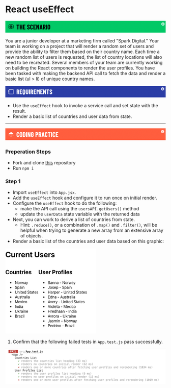 # React useEffect
![scenario](./assets/banner-scenario.png)

You are a junior developer at a marketing firm called "Spark Digital." Your team is working on a project that will render a random set of users and provide the ability to filter them based on their country name. Each time a new random list of users is requested, the list of country locations will also need to be recreated. Several members of your team are currently working on building the React components to render the user profiles. You have been tasked with making the backend API call to fetch the data and render a basic list (ul > li) of unique country names.


![requirements](./assets/banner-requirements.png)

- Use the `useEffect` hook to invoke a service call and set state with the result.
- Render a basic list of countries and user data from state.

---

![coding practice](./assets/banner-coding.png)

### Preperation Steps
- Fork and clone [this](https://git.generalassemb.ly/SEI-Standard-Curriculum/M3L13-useEffect-useRef-wbp) repository
- Run `npm i`

### Step 1
- Import `useEffect` into `App.jsx`.
- Add the `useEffect` hook and configure it to run once on initial render. 
- Configure the `useEffect` hook to do the following:
    - make the API call using the `usersAPI.getUsers()` method
    - update the `userData` state variable with the returned data
- Next, you can work to derive a list of countries from state.  
    - Hint: `.reduce()`, or a combination of `.map()` and `.filter()`, will be helpful when trying to generate a new array from an extensive array of objects.
- Render a basic list of the countries and user data based on this graphic:

![current users graphic](./assets/current-users-graphic.png)

1. Confirm that the following failed tests in `App.test.js` pass successfully.

![app test](./assets/app-test.png)

